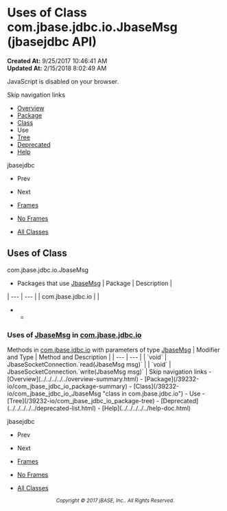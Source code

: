 # Uses of Class com.jbase.jdbc.io.JbaseMsg (jbasejdbc   API)

**Created At:** 9/25/2017 10:46:41 AM  
**Updated At:** 2/15/2018 8:02:49 AM  

<script type="text/javascript"><!--
    try {
        if (location.href.indexOf('is-external=true') == -1) {
            parent.document.title="Uses of Class com.jbase.jdbc.io.JbaseMsg (jbasejdbc   API)";
        }
    }
    catch(err) {
    }
//--></script><noscript><div>JavaScript is disabled on your browser.</div></noscript><!-- ========= START OF TOP NAVBAR ======= -->
<!--   -->
Skip navigation links
<!--   -->
- [Overview](../../../../../overview-summary.html)
- [Package](/39232-io/com_jbase_jdbc_io_package-summary)
- [Class](/39232-io/com_jbase_jdbc_io_JbaseMsg "class in com.jbase.jdbc.io")
- Use
- [Tree](/39232-io/com_jbase_jdbc_io_package-tree)
- [Deprecated](../../../../../deprecated-list.html)
- [Help](../../../../../help-doc.html)


jbasejdbc <br>

- Prev
- Next


- [Frames](../../../../../index.html?com/jbase/jdbc/io/class-use//39235-class-use/com_jbase_jdbc_io_class-use_JbaseMsg)
- [No Frames](/39235-class-use/com_jbase_jdbc_io_class-use_JbaseMsg)


- [All Classes](../../../../../allclasses-noframe.html)


<script type="text/javascript"><!--
  allClassesLink = document.getElementById("allclasses_navbar_top");
  if(window==top) {
    allClassesLink.style.display = "block";
  }
  else {
    allClassesLink.style.display = "none";
  }
  //--></script>
<!--   -->
<!-- ========= END OF TOP NAVBAR ========= -->
## Uses of Class
com.jbase.jdbc.io.JbaseMsg

- <caption><span>Packages that use <a href="/39232-io/com_jbase_jdbc_io_JbaseMsg" title="class in com.jbase.jdbc.io">JbaseMsg</a></span><span class="tabEnd"> </span></caption>| Package | Description |
| --- | --- |
| com.jbase.jdbc.io |   |
- - <!--   -->
### Uses of [JbaseMsg](/39232-io/com_jbase_jdbc_io_JbaseMsg "class in com.jbase.jdbc.io") in [com.jbase.jdbc.io](/39232-io/com_jbase_jdbc_io_package-summary)


<caption><span>Methods in <a href="/39232-io/com_jbase_jdbc_io_package-summary">com.jbase.jdbc.io</a> with parameters of type <a href="/39232-io/com_jbase_jdbc_io_JbaseMsg" title="class in com.jbase.jdbc.io">JbaseMsg</a></span><span class="tabEnd"> </span></caption>| Modifier and Type | Method and Description |
| --- | --- |
| `void` | JbaseSocketConnection.`read(JbaseMsg msg)`  |
| `void` | JbaseSocketConnection.`write(JbaseMsg msg)`  |
<!-- ======= START OF BOTTOM NAVBAR ====== -->
<!--   -->
Skip navigation links
<!--   -->
- [Overview](../../../../../overview-summary.html)
- [Package](/39232-io/com_jbase_jdbc_io_package-summary)
- [Class](/39232-io/com_jbase_jdbc_io_JbaseMsg "class in com.jbase.jdbc.io")
- Use
- [Tree](/39232-io/com_jbase_jdbc_io_package-tree)
- [Deprecated](../../../../../deprecated-list.html)
- [Help](../../../../../help-doc.html)


jbasejdbc <br>

- Prev
- Next


- [Frames](../../../../../index.html?com/jbase/jdbc/io/class-use//39235-class-use/com_jbase_jdbc_io_class-use_JbaseMsg)
- [No Frames](/39235-class-use/com_jbase_jdbc_io_class-use_JbaseMsg)


- [All Classes](../../../../../allclasses-noframe.html)


<script type="text/javascript"><!--
  allClassesLink = document.getElementById("allclasses_navbar_bottom");
  if(window==top) {
    allClassesLink.style.display = "block";
  }
  else {
    allClassesLink.style.display = "none";
  }
  //--></script>
<!--   -->
<!-- ======== END OF BOTTOM NAVBAR ======= -->
<small>			<center>			<i>Copyright © 2017 jBASE, Inc.. All Rights Reserved.</i>		</center></small>
